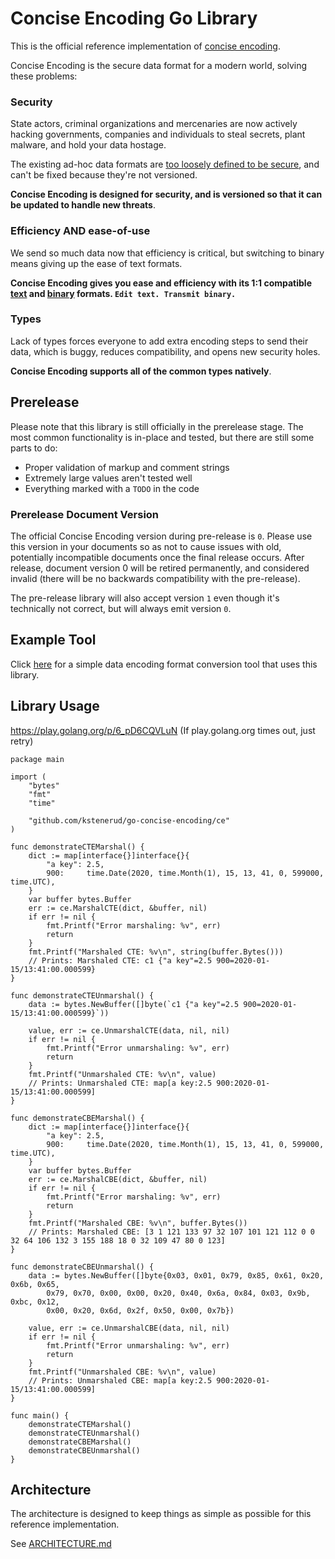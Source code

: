 Concise Encoding Go Library
===========================

This is the official reference implementation of [concise encoding](https://github.com/kstenerud/concise-encoding).

Concise Encoding is the secure data format for a modern world, solving these problems:

### Security

State actors, criminal organizations and mercenaries are now actively hacking governments, companies and individuals to steal secrets, plant malware, and hold your data hostage.

The existing ad-hoc data formats are [too loosely defined to be secure](ce-structure.md#attack-vectors), and can't be fixed because they're not versioned.

**Concise Encoding is designed for security, and is versioned so that it can be updated to handle new threats**.

### Efficiency AND ease-of-use

We send so much data now that efficiency is critical, but switching to binary means giving up the ease of text formats.

**Concise Encoding gives you ease and efficiency with its 1:1 compatible [text](cte-specification.md) and [binary](cbe-specification.md) formats. `Edit text. Transmit binary.`**

### Types

Lack of types forces everyone to add extra encoding steps to send their data, which is buggy, reduces compatibility, and opens new security holes.

**Concise Encoding supports all of the common types natively**.



Prerelease
----------

Please note that this library is still officially in the prerelease stage. The most common functionality is in-place and tested, but there are still some parts to do:

* Proper validation of markup and comment strings
* Extremely large values aren't tested well
* Everything marked with a `TODO` in the code

### Prerelease Document Version

The official Concise Encoding version during pre-release is `0`. Please use this version in your documents so as not to cause issues with old, potentially incompatible documents once the final release occurs. After release, document version 0 will be retired permanently, and considered invalid (there will be no backwards compatibility with the pre-release).

The pre-release library will also accept version `1` even though it's technically not correct, but will always emit version `0`.



Example Tool
------------

Click [here](https://github.com/kstenerud/enctool) for a simple data encoding format conversion tool that uses this library.



Library Usage
-------------

https://play.golang.org/p/6_pD6CQVLuN (If play.golang.org times out, just retry)

```golang
package main

import (
	"bytes"
	"fmt"
	"time"

	"github.com/kstenerud/go-concise-encoding/ce"
)

func demonstrateCTEMarshal() {
	dict := map[interface{}]interface{}{
		"a key": 2.5,
		900:     time.Date(2020, time.Month(1), 15, 13, 41, 0, 599000, time.UTC),
	}
	var buffer bytes.Buffer
	err := ce.MarshalCTE(dict, &buffer, nil)
	if err != nil {
		fmt.Printf("Error marshaling: %v", err)
		return
	}
	fmt.Printf("Marshaled CTE: %v\n", string(buffer.Bytes()))
	// Prints: Marshaled CTE: c1 {"a key"=2.5 900=2020-01-15/13:41:00.000599}
}

func demonstrateCTEUnmarshal() {
	data := bytes.NewBuffer([]byte(`c1 {"a key"=2.5 900=2020-01-15/13:41:00.000599}`))

	value, err := ce.UnmarshalCTE(data, nil, nil)
	if err != nil {
		fmt.Printf("Error unmarshaling: %v", err)
		return
	}
	fmt.Printf("Unmarshaled CTE: %v\n", value)
	// Prints: Unmarshaled CTE: map[a key:2.5 900:2020-01-15/13:41:00.000599]
}

func demonstrateCBEMarshal() {
	dict := map[interface{}]interface{}{
		"a key": 2.5,
		900:     time.Date(2020, time.Month(1), 15, 13, 41, 0, 599000, time.UTC),
	}
	var buffer bytes.Buffer
	err := ce.MarshalCBE(dict, &buffer, nil)
	if err != nil {
		fmt.Printf("Error marshaling: %v", err)
		return
	}
	fmt.Printf("Marshaled CBE: %v\n", buffer.Bytes())
	// Prints: Marshaled CBE: [3 1 121 133 97 32 107 101 121 112 0 0 32 64 106 132 3 155 188 18 0 32 109 47 80 0 123]
}

func demonstrateCBEUnmarshal() {
	data := bytes.NewBuffer([]byte{0x03, 0x01, 0x79, 0x85, 0x61, 0x20, 0x6b, 0x65,
		0x79, 0x70, 0x00, 0x00, 0x20, 0x40, 0x6a, 0x84, 0x03, 0x9b, 0xbc, 0x12,
		0x00, 0x20, 0x6d, 0x2f, 0x50, 0x00, 0x7b})

	value, err := ce.UnmarshalCBE(data, nil, nil)
	if err != nil {
		fmt.Printf("Error unmarshaling: %v", err)
		return
	}
	fmt.Printf("Unmarshaled CBE: %v\n", value)
	// Prints: Unmarshaled CBE: map[a key:2.5 900:2020-01-15/13:41:00.000599]
}

func main() {
	demonstrateCTEMarshal()
	demonstrateCTEUnmarshal()
	demonstrateCBEMarshal()
	demonstrateCBEUnmarshal()
}
```


Architecture
------------

The architecture is designed to keep things as simple as possible for this reference implementation.

See [ARCHITECTURE.md](ARCHITECTURE.md)
